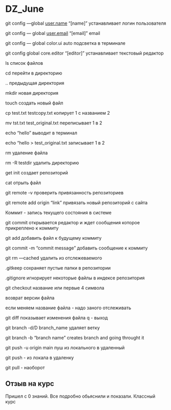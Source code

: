 # DZ_June
git config —global [user.name](http://user.name) “[name]” устанавливает логин пользователя

git config — global [user.email](http://user.email) “[email]” email

git config  — global color.ui auto  подсветка в терминале

git config global core.editor “[editor]” устанавливает текстовый редактор

ls список файлов

cd перейти в директорию

.. предыдущая директория

mkdir новая директория

touch создать новый файл

cp test.txt testcopy.txt копирует 1 с названием 2

mv tst.txt test_original.txt  переписывает 1 в 2

echo “hello” выводит в терминал

echo “hello > test_original.txt  записывает 1 в 2

rm удаление файла

rm -R testdir удалить директорию

get init создает репозиторий

 cat отрыть файл

git  remote -v  проверить привязанность репозиториев 

git remote add  origin “link” привязать новый репозиторий с сайта

Коммит - запись текущего состояния в системе

git commit открывается редактор и ждет сообщения которое прикреплено к коммиту

git add <file> добавить файл к будущему коммиту

git commit -m “commit message” добавить сообщение к коммиту

git rm —cached <file> удалить из отслежеваемого

.gitkeep сохраняет пустые папки в репозитории

.gitignore игнорирует некоторые файлы в индексе репозитория

git checkout название или первые 4 символа

возврат версии файла

если меняем название файла - надо заного отслеживать

git diff  показывает изменения файла q - выход

git branch -d/D branch_name  удаляет ветку

git branch -b “branch name” creates branch and going throught it

git push -u origin main пуш из локального в удаленный

git push - из локала в удаленку

git pull - наоборот
## Отзыв на курс
Пришел с 0 знаний. Все подробно обьяснили и показали. Классный курс